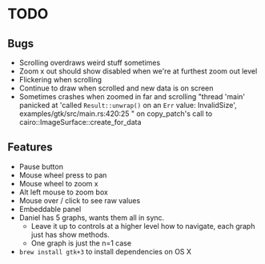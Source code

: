 # TODO

## Bugs
* Scrolling overdraws weird stuff sometimes
* Zoom x out should show disabled when we're at furthest zoom out level
* Flickering when scrolling
* Continue to draw when scrolled and new data is on screen
* Sometimes crashes when zoomed in far and scrolling "thread 'main' panicked at 'called `Result::unwrap()` on an `Err` value: InvalidSize', examples/gtk/src/main.rs:420:25
" on copy\_patch's call to cairo::ImageSurface::create\_for\_data

## Features
* Pause button
* Mouse wheel press to pan
* Mouse wheel to zoom x
* Alt left mouse to zoom box
* Mouse over / click to see raw values
* Embeddable panel
* Daniel has 5 graphs, wants them all in sync.
  * Leave it up to controls at a higher level how to navigate, each graph just has show methods.
  * One graph is just the n=1 case
* `brew install gtk+3` to install dependencies on OS X
